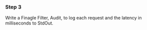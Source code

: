 ### Step 3

Write a Finagle Filter, Audit, to log each request and the latency in milliseconds to StdOut.